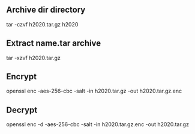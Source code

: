 ## Archive dir directory
tar -czvf h2020.tar.gz h2020

## Extract name.tar archive
tar -xzvf h2020.tar.gz

## Encrypt
openssl enc -aes-256-cbc -salt -in h2020.tar.gz -out h2020.tar.gz.enc

## Decrypt
openssl enc -d -aes-256-cbc -salt -in h2020.tar.gz.enc -out h2020.tar.gz
